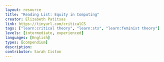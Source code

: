 ```yaml
---
layout: resource
title: "Reading List: Equity in Computing"
creator: Elizabeth Patitsas
link: https://tinyurl.com/criticalCS
tags: ["learn:critical theory", "learn:sts", "learn:feminist theory"]
levels: [intermediate, experienced]
languages: [English]
types: [compendium]
description:
contributor: Sarah Ciston
---
```

